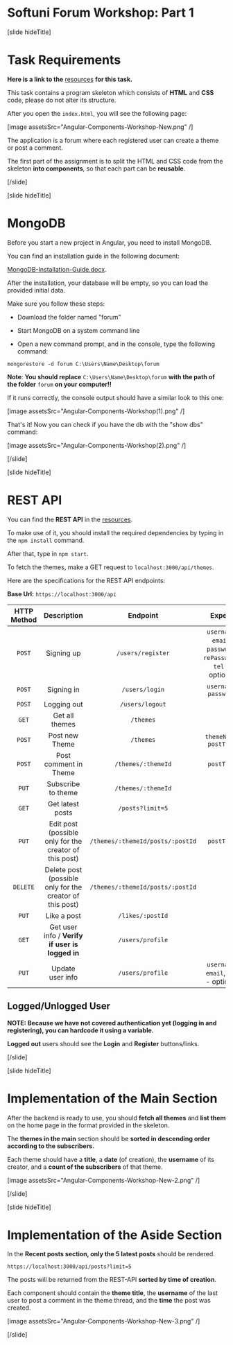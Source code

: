 # Softuni Forum Workshop: Part 1

[slide hideTitle]

# Task Requirements

**Here is a link to the** [resources](https://videos.softuni.org/resources/javascript/javascript-angular/Angular-Components-Resources.zip) **for this task.**

This task contains a program skeleton which consists of **HTML** and **CSS** code, please do not alter its structure. 

After you open the `index.html`, you will see the following page:

[image assetsSrc="Angular-Components-Workshop-New.png" /]

The application is a forum where each registered user can create a theme or post a comment.

The first part of the assignment is to split the HTML and CSS code from the skeleton **into components**, so that each part can be **reusable**. 

[/slide]

[slide hideTitle]

# MongoDB

Before you start a new project in Angular, you need to install MongoDB. 

You can find an installation guide in the following document:  

[MongoDB-Installation-Guide.docx](https://videos.softuni.org/resources/javascript/javascript-angular/MongoDB-Installation-Guide.zip).

After the installation, your database will be empty, so you can load the provided initial data.

Make sure you follow these steps:

- Download the folder named "forum"

- Start MongoDB on a system command line

- Open a new command prompt, and in the console, type the following command: 

`mongorestore -d forum C:\Users\Name\Desktop\forum`

**Note**: **You should replace** `C:\Users\Name\Desktop\forum` **with the path of the folder** `forum` **on your computer!!**

If it runs correctly, the console output should have a similar look to this one: 

[image assetsSrc="Angular-Components-Workshop(1).png" /]

That's it! Now you can check if you have the db with the "show dbs" command: 

[image assetsSrc="Angular-Components-Workshop(2).png" /]

[/slide]

[slide hideTitle]

# REST API

You can find the **REST API** in the [resources](https://videos.softuni.org/resources/javascript/javascript-angular/Rest-api-latest.zip).

To make use of it, you should install the required dependencies by typing in the `npm install` command. 

After that, type in `npm start`. 

To fetch the themes, make a GET request to `localhost:3000/api/themes`.

Here are the specifications for the REST API endpoints:

**Base Url:** `https://localhost:3000/api`

| **HTTP Method** | **Description** | **Endpoint** | **Expect** | **Login Required** |
|:---:|:---:|:---:|:---:|:---:|
| `POST`   | Signing up            | `/users/register`                 | `username`, `email`, `password`, `rePassword`, `tel` - optional     | No  |
| `POST`   | Signing in            | `/users/login`                  | `username`, `password`  | No  |
| `POST`   | Logging out           | `/users/logout`                  |             | Yes |
| `GET`    | Get all themes        | `/themes`                        |             | No  |
| `POST`   | Post new Theme        | `/themes`                        | `themeName`, `postText`   | Yes |
| `POST`   | Post comment in Theme  | `/themes/:themeId`                | `postText`    | Yes |
| `PUT`    | Subscribe to theme    | `/themes/:themeId`               |             | Yes |
| `GET`    | Get latest posts      | `/posts?limit=5`                 |             | No  |
| `PUT`    | Edit post (possible only for the creator of this post)             | `/themes/:themeId/posts/:postId`  | `postText`    | Yes |
| `DELETE` | Delete post (possible only for the creator of this post)            | `/themes/:themeId/posts/:postId` |             | Yes |
| `PUT`    | Like a post           |`/likes/:postId`                |             | Yes |
| `GET`    | Get user info / **Verify if user is logged in** | `/users/profile`                  |             | Yes |
| `PUT`    | Update user info      | `/users/profile`                 | `username`, `email`, `tel` - optional  | Yes |


## Logged/Unlogged User

**NOTE: Because we have not covered authentication yet (logging in and registering), you can hardcode it using a variable.**

**Logged out** users should see the **Login** and **Register** buttons/links. 

[/slide]

[slide hideTitle]

# Implementation of the Main Section

After the backend is ready to use, you should **fetch all themes** and **list them** on the home page in the format provided in the skeleton.  

The **themes in the main** section should be **sorted in descending order according to the subscribers.** 

Each theme should have a **title**, a **date** (of creation), the **username** of its creator, and a **count of the subscribers** of that theme. 

[image assetsSrc="Angular-Components-Workshop-New-2.png" /]

[/slide]

[slide hideTitle]

# Implementation of the Aside Section

In the **Recent posts section, only the 5 latest posts** should be rendered.

`https://localhost:3000/api/posts?limit=5` 

The posts will be returned from the REST-API **sorted by time of creation**.

Each component should contain the **theme title**, the **username** of the last user to post a comment in the theme thread, and the **time** the post was created. 

[image assetsSrc="Angular-Components-Workshop-New-3.png" /]

[/slide]


